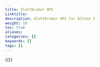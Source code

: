 ```yaml
---
title: Sluttbruker API
Linktitle: 
description: Sluttbruker API for Altinn 2
weight: 10
toc: true
aliases:
categories: []
keywords: []
tags: []
---
```


{{<children description="true" />}}